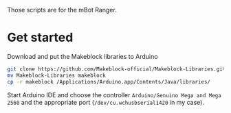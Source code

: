 Those scripts are for the mBot Ranger. 

# Get started
Download and put the Makeblock libraries to Arduino

```bash
git clone https://github.com/Makeblock-official/Makeblock-Libraries.git
mv Makeblock-Libraries makeblock
cp -r makeblock /Applications/Arduino.app/Contents/Java/libraries/
```

Start Arduino IDE and choose the controller `Arduino/Genuino Mega and Mega 2560` and the appropriate port (`/dev/cu.wchusbserial1420` in my case).
